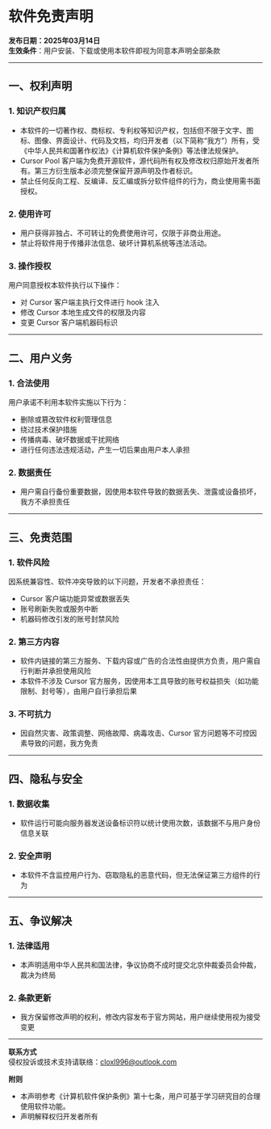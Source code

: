 # 软件免责声明

**发布日期：2025年03月14日**  
**生效条件**：用户安装、下载或使用本软件即视为同意本声明全部条款

---

## 一、权利声明

### 1. 知识产权归属

- 本软件的一切著作权、商标权、专利权等知识产权，包括但不限于文字、图标、图像、界面设计、代码及文档，均归开发者（以下简称“我方”）所有，受《中华人民共和国著作权法》《计算机软件保护条例》等法律法规保护。
- Cursor Pool 客户端为免费开源软件，源代码所有权及修改权归原始开发者所有。第三方衍生版本必须完整保留开源声明及作者标识。
- 禁止任何反向工程、反编译、反汇编或拆分软件组件的行为，商业使用需书面授权。

### 2. 使用许可

- 用户获得非独占、不可转让的免费使用许可，仅限于非商业用途。
- 禁止将软件用于传播非法信息、破坏计算机系统等违法活动。

### 3. 操作授权

用户同意授权本软件执行以下操作：

- 对 Cursor 客户端主执行文件进行 hook 注入
- 修改 Cursor 本地生成文件的权限及内容
- 变更 Cursor 客户端机器码标识

---

## 二、用户义务

### 1. 合法使用

用户承诺不利用本软件实施以下行为：

- 删除或篡改软件权利管理信息
- 绕过技术保护措施
- 传播病毒、破坏数据或干扰网络
- 进行任何违法违规活动，产生一切后果由用户本人承担

### 2. 数据责任

- 用户需自行备份重要数据，因使用本软件导致的数据丢失、泄露或设备损坏，我方不承担责任

---

## 三、免责范围

### 1. 软件风险

因系统兼容性、软件冲突导致的以下问题，开发者不承担责任：

- Cursor 客户端功能异常或数据丢失
- 账号刷新失败或服务中断
- 机器码修改引发的账号封禁风险

### 2. 第三方内容

- 软件内链接的第三方服务、下载内容或广告的合法性由提供方负责，用户需自行判断并承担使用风险
- 本软件不涉及 Cursor 官方服务，因使用本工具导致的账号权益损失（如功能限制、封号等），由用户自行承担后果

### 3. 不可抗力

- 因自然灾害、政策调整、网络故障、病毒攻击、Cursor 官方问题等不可控因素导致的问题，我方免责

---

## 四、隐私与安全

### 1. 数据收集

- 软件运行可能向服务器发送设备标识符以统计使用次数，该数据不与用户身份信息关联

### 2. 安全声明

- 本软件不含监控用户行为、窃取隐私的恶意代码，但无法保证第三方组件的行为

---

## 五、争议解决

### 1. 法律适用

- 本声明适用中华人民共和国法律，争议协商不成时提交北京仲裁委员会仲裁，裁决为终局

### 2. 条款更新

- 我方保留修改声明的权利，修改内容发布于官方网站，用户继续使用视为接受变更

---

**联系方式**  
侵权投诉或技术支持请联络：[cloxl996@outlook.com](mailto:cloxl996@outlook.com)

**附则**

- 本声明参考《计算机软件保护条例》第十七条，用户可基于学习研究目的合理使用软件功能。
- 声明解释权归开发者所有

